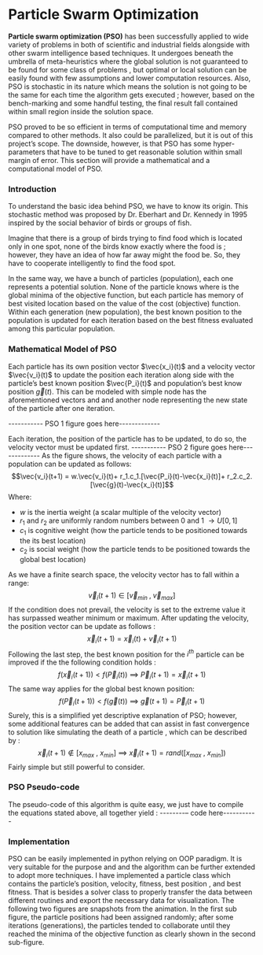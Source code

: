 # Particle Swarm Optimization
**Particle swarm optimization (PSO)**  has been successfully applied to wide variety of problems in both of scientific and industrial fields alongside with other swarm intelligence based techniques. It undergoes beneath the umbrella of meta-heuristics where the global solution is not guaranteed to be found for some class of problems , but optimal  or local solution can be easily found with few assumptions and lower computation resources. Also, PSO is stochastic in its nature which means the solution is not going to be the same for each time the algorithm gets executed ; however, based on the bench-marking and some handful testing, the final result fall contained within small region inside the solution space.

PSO proved to be so efficient in terms of computational time and memory compared to other methods. It also could be parallelized, but it is out of this project’s scope. The downside, however, is that PSO has some hyper-parameters that have to be tuned to get reasonable solution within small margin of error. This section will provide a mathematical and a computational model of PSO.

### Introduction
To understand the basic idea behind PSO, we have to know its origin. This stochastic method was proposed by Dr. Eberhart and Dr. Kennedy in 1995 inspired by the social behavior of birds or groups of fish.

Imagine that there is a group of birds trying to find  food which is located only in one spot, none of the birds know exactly where the food is ; however, they have an idea of how far away might the food be. So, they have to cooperate intelligently to find the food spot.

In the same way, we have a bunch of particles (population), each one represents a potential solution. None of the particle knows where is the global minima of the objective function, but each particle has memory of best visited location  based on the value of the cost (objective) function. Within each generation (new population), the best known position to the population is updated for each iteration based on the best fitness evaluated among this particular population. 

### Mathematical Model of PSO
Each particle has its own position vector $\vec{x_i}(t)$ and a velocity vector  $\vec{v_i}(t)$  to update the position each iteration along side with the particle’s best known position $\vec{P_i}(t)$  and population’s best know position $\vec{g}(t)$.  This can be modeled with simple node has the aforementioned vectors and and another node representing the new state of the particle after one iteration.

----------- PSO 1 figure goes here------------- 

Each iteration, the position of the particle has to be updated, to do so, the velocity vector must be updated first. 
----------- PSO 2 figure goes here------------- 
As the figure shows, the velocity of each particle with a population can be updated as follows: 
$$\vec{v_i}(t+1) = w.\vec{v_i}(t)+
r_1.c_1.[\vec{P_i}(t)-\vec{x_i}(t)]+
r_2.c_2.[\vec{g}(t)-\vec{x_i}(t)]$$
Where:
- $w$ is the inertia weight (a scalar multiple of the velocity vector)
- $r_1$ and $r_2$ are uniformly random numbers between 0 and 1 $\rightarrow U[0,1]$   
- $c_1$ is cognitive weight (how the particle tends to be positioned towards the its best location)
- $c_2$ is social weight (how the particle tends to be positioned towards the global best location)

As we have a finite search space, the velocity vector has to fall within a range:
$$\vec{v}_i(t+1) \in [\vec{v}_{min} \;,\; \vec{v}_{max}]$$
If the condition does not prevail, the velocity is set to the extreme value it has surpassed weather minimum or maximum. 
After updating the velocity, the position vector can be update as follows :
$$\vec{x}_i(t+1)=\vec{x}_i(t) + \vec{v}_i(t+1)$$
Following the last step, the best known position for the $i^{th}$ particle can be improved  if the the following condition holds :
$$f(\vec{x}_i(t+1)) < f(\vec{P}_i(t)) \ \implies \ \vec{P}_i(t+1) = \vec{x}_i(t+1) $$
The same way applies for the global best known position:
$$f(\vec{P}_i(t+1)) < f(\vec{g}(t)) \ \implies \ \vec{g}(t+1) = \vec{P}_i(t+1)$$
Surely, this is a simplified yet descriptive explanation of PSO; however, some additional features can be added that can  assist in fast convergence to solution like simulating the death of a particle , which can be described by :
$$\vec{x}_i(t+1) \notin [x_{max}\ , \ x_{min}] \ \implies \ \vec{x}_i(t+1) = rand([x_{max}\ , \ x_{min}])$$
Fairly simple but still powerful to consider.

### PSO Pseudo-code
The pseudo-code of this algorithm is quite easy, we just have to compile the equations stated above, all together yield :
--------– code here-----------


### Implementation
PSO can be easily implemented in python  relying on OOP paradigm. It is very suitable for the purpose and and the algorithm can be further extended to adopt more techniques. I have implemented a particle class which contains the particle’s position, velocity, fitness, best position , and best fitness. That is besides a solver class to properly transfer the data between different  routines and export the necessary data for visualization. The following two figures are snapshots from the animation. In the first sub figure, the particle positions had been assigned randomly; after some iterations (generations), the particles tended to collaborate until they reached the minima of the objective function as clearly shown in the second sub-figure.